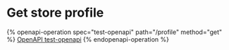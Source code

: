# Get store profile

{% openapi-operation spec="test-openapi" path="/profile" method="get" %}
[OpenAPI test-openapi](https://gitbook-x-prod-openapi.4401d86825a13bf607936cc3a9f3897a.r2.cloudflarestorage.com/raw/9666f95bdbc2cca367a073a3fff2d3a8f433a623a8d6a51277b6de7cfd0ebec0.txt?X-Amz-Algorithm=AWS4-HMAC-SHA256&X-Amz-Content-Sha256=UNSIGNED-PAYLOAD&X-Amz-Credential=dce48141f43c0191a2ad043a6888781c%2F20250619%2Fauto%2Fs3%2Faws4_request&X-Amz-Date=20250619T080302Z&X-Amz-Expires=172800&X-Amz-Signature=37c3a9daead9916ffac96f0c06eca6cf5bb5cfc4b0d0a7fb92055a1f0ad48323&X-Amz-SignedHeaders=host&x-amz-checksum-mode=ENABLED&x-id=GetObject)
{% endopenapi-operation %}
